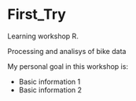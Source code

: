 # First_Try
Learning workshop R.

Processing and analisys of bike data


My personal goal in this workshop is:
- Basic information 1
- Basic information 2
